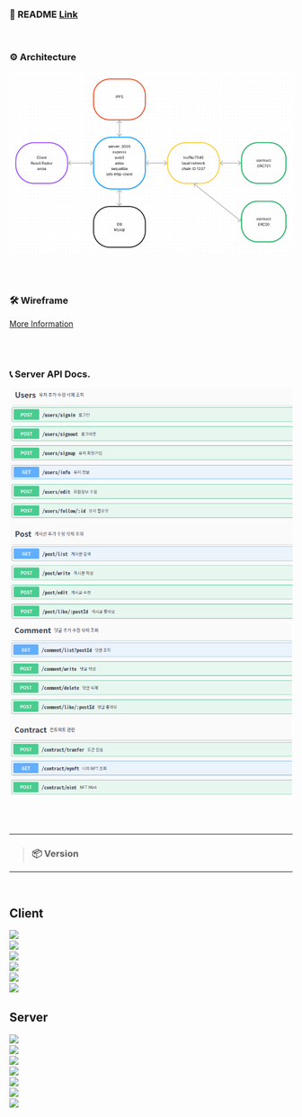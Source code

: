 ### 📍&nbsp;README [Link](https://github.com/codestates-beb/BEB-06-SECOND-04/)
<br />


### ⚙️&nbsp;Architecture
<p align="center">
  <img src='./architecture.png' alt="architecture.png" width="800" />
</p>
<br />
<br />

 
### 🛠&nbsp;Wireframe
[More Information](https://github.com/codestates-beb/BEB-06-SECOND-04/tree/main/.github/wireFrame.md)
<br />

<br />
<br/>

### 📞&nbsp;Server API Docs.
<p align="center">
  <img src='./API/1_usersPostAPI.png' alt="usersPostAPI.png" width="800" />
  <img src='./API/2_commentContractAPI.png' alt="commentContractAPI.png" width="800" />
</p>

<br />
<br /> 

 ---
> ### 📦&nbsp;Version 
---
<br />

## Client <br />

<img src="https://img.shields.io/badge/React ^18.2.0-61DAFB?style=for-the-badge&logo=React&logoColor=white"> <br/>
<img src="https://img.shields.io/badge/Redux ^4.2.0-764ABC?style=for-the-badge&logo=Redux&logoColor=white"><br/>
<img src="https://img.shields.io/badge/React Redux ^8.0.4-764ABC?style=for-the-badge&logo=Redux&logoColor=white"><br/>
<img src="https://img.shields.io/badge/React_Router ^18.2.0-CA4245?style=for-the-badge&logo=React Router&logoColor=white"><br/>
<img src="https://img.shields.io/badge/React_Router_dom ^6.4.2-CA4245?style=for-the-badge&logo=React Router&logoColor=white"><br/>
<img src="https://img.shields.io/badge/axios ^1.1.3-5A29E4?style=for-the-badge&logo=axios&logoColor=white"><br/>

## Server <br />

<img src="https://img.shields.io/badge/Express ^4.16.1-000000?style=for-the-badge&logo=Express&logoColor=white"><br/>
<img src="https://img.shields.io/badge/Web3.js ^1.8.0-F16822?style=for-the-badge&logo=Web3.js&logoColor=white"><br/>
<img src="https://img.shields.io/badge/ipfs_http_client 57.0.1-65C2CB?style=for-the-badge&logo=IPFS&logoColor=white"><br/>
<img src="https://img.shields.io/badge/MySQL2 ^2.3.3-4479A1?style=for-the-badge&logo=MySQL&logoColor=white"><br/>
<img src="https://img.shields.io/badge/Sequelize ^6.25.3-52B0E7?style=for-the-badge&logo=Sequelize&logoColor=white"><br/>
<img src="https://img.shields.io/badge/Sequelize_cli ^6.5.2-52B0E7?style=for-the-badge&logo=Sequelize&logoColor=white"><br/>
<img src="https://img.shields.io/badge/axios ^1.1.3-5A29E4?style=for-the-badge&logo=axios&logoColor=white"><br/>
